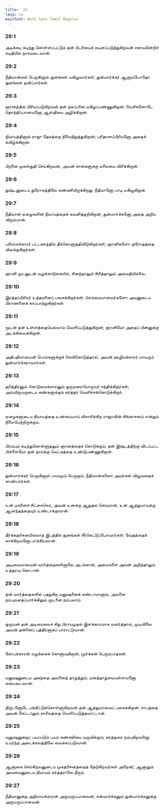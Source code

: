 ```yaml
---
title:  29
lang: ta
mainfont: Noto Sans Tamil Regular
---
```


###  29:1

அடிக்கடி கடிந்து கொள்ளப்பட்டும் தன் பிடரியைக் கடினப்படுத்துகிறவன் சகாயமின்றிச் சடிதியில் நாசமடைவான்.

###  29:2

நீதிமான்கள் பெருகினால் ஜனங்கள் மகிழுவார்கள்; துன்மார்க்கர் ஆளும்போதோ ஜனங்கள் தவிப்பார்கள்.

###  29:3

ஞானத்தில் பிரியப்படுகிறவன் தன் தகப்பனை மகிழப்பண்ணுகிறான்; வேசிகளோடே தொந்திப்பானவனோ ஆஸ்தியை அழிக்கிறான்.

###  29:4

நியாயத்தினால் ராஜா தேசத்தை நிலைநிறுத்துகிறான்; பரிதானப்பிரியனோ அதைக் கவிழ்க்கிறான்.

###  29:5

பிறனை முகஸ்துதி செய்கிறவன், அவன் கால்களுக்கு வலையை விரிக்கிறான்.

###  29:6

துஷ்டனுடைய துரோகத்திலே கண்ணியிருக்கிறது; நீதிமானோ பாடி மகிழுகிறான்.

###  29:7

நீதிமான் ஏழைகளின் நியாயத்தைக் கவனித்தறிகிறான்; துன்மார்க்கனோ அதை அறிய விரும்பான்.

###  29:8

பரியாசக்காரர் பட்டணத்தில் தீக்கொளுத்திவிடுகிறார்கள்; ஞானிகளோ குரோதத்தை விலக்குகிறார்கள்.

###  29:9

ஞானி மூடனுடன் வழக்காடுகையில், சினந்தாலும் சிரித்தாலும் அமைதியில்லை.

###  29:10

இரத்தப்பிரியர் உத்தமனைப் பகைக்கிறார்கள்; செம்மையானவர்களோ அவனுடைய பிராணனைக் காப்பாற்றுகிறார்கள்.

###  29:11

மூடன் தன் உள்ளத்தையெல்லாம் வெளிப்படுத்துகிறான்; ஞானியோ அதைப் பின்னுக்கு அடக்கிவைக்கிறான்.

###  29:12

அதிபதியானவன் பொய்களுக்குச் செவிகொடுத்தால், அவன் ஊழியக்காரர் யாவரும் துன்மார்க்கராவார்கள்.

###  29:13

தரித்திரனும் கொடுமைக்காரனும் ஒருவரையொருவர் சந்திக்கிறார்கள்; அவ்விருவருடைய கண்களுக்கும் கர்த்தர் வெளிச்சங்கொடுக்கிறார்.

###  29:14

ஏழைகளுடைய நியாயத்தை உண்மையாய் விசாரிக்கிற ராஜாவின் சிங்காசனம் என்றும் நிலைபெற்றிருக்கும்.

###  29:15

பிரம்பும் கடிந்துகொள்ளுதலும் ஞானத்தைக் கொடுக்கும்; தன் இஷ்டத்திற்கு விடப்பட்ட பிள்ளையோ தன் தாய்க்கு வெட்கத்தை உண்டுபண்ணுகிறான்.

###  29:16

துன்மார்க்கர் பெருகினால் பாவமும் பெருகும்; நீதிமான்களோ அவர்கள் விழுவதைக் காண்பார்கள்.

###  29:17

உன் மகனைச் சிட்சைசெய், அவன் உனக்கு ஆறுதல் செய்வான், உன் ஆத்துமாவுக்கு ஆனந்தத்தையும் உண்டாக்குவான்.

###  29:18

தீர்க்கதரிசனமில்லாத இடத்தில் ஜனங்கள் சீர்கெட்டுப்போவார்கள்; வேதத்தைக் காக்கிறவனோ பாக்கியவான்.

###  29:19

அடிமையானவன் வார்த்தைகளினாலே அடங்கான்; அவைகளை அவன் அறிந்தாலும் உத்தரவு கொடான்.

###  29:20

தன் வார்த்தைகளில் பதறுகிற மனுஷனைக் கண்டாயானால், அவனை நம்புவதைப்பார்க்கிலும் மூடனை நம்பலாம்.

###  29:21

ஒருவன் தன் அடிமையைச் சிறு பிராயமுதல் இளக்காரமாக வளர்த்தால், முடிவிலே அவன் தன்னைப் புத்திரனாகப் பாராட்டுவான்.

###  29:22

கோபக்காரன் வழக்கைக் கொளுவுகிறான்; மூர்க்கன் பெரும்பாதகன்.

###  29:23

மனுஷனுடைய அகந்தை அவனைத் தாழ்த்தும்; மனத்தாழ்மையுள்ளவனோ கனமடைவான்.

###  29:24

திருடனோடே பங்கிட்டுக்கொள்ளுகிறவன் தன் ஆத்துமாவைப் பகைக்கிறான்; சாபத்தை அவன் கேட்டாலும் காரியத்தை வெளிப்படுத்தமாட்டான்.

###  29:25

மனுஷனுக்குப் பயப்படும் பயம் கண்ணியை வருவிக்கும்; கர்த்தரை நம்புகிறவனோ உயர்ந்த அடைக்கலத்திலே வைக்கப்படுவான்.

###  29:26

ஆளுகை செய்கிறவனுடைய முகதரிசனத்தைத் தேடுகிறவர்கள் அநேகர்; ஆனாலும் அவனவனுடைய நியாயம் கர்த்தராலே தீரும்.

###  29:27

நீதிமானுக்கு அநியாயக்காரன் அருவருப்பானவன்; சன்மார்க்கனும் துன்மார்க்கனுக்கு அருவருப்பானவன்.

